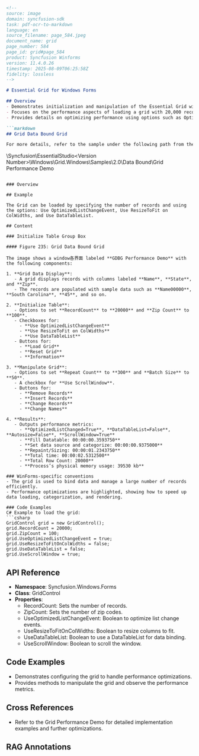 ```markdown
<!--
source: image
domain: syncfusion-sdk
task: pdf-ocr-to-markdown
language: en
source_filename: page_584.jpeg
document_name: grid
page_number: 584
page_id: grid#page_584
product: Syncfusion Winforms
version: 11.4.0.26
timestamp: 2025-08-09T06:25:58Z
fidelity: lossless
-->

# Essential Grid for Windows Forms

## Overview
- Demonstrates initialization and manipulation of the Essential Grid with a large dataset.
- Focuses on the performance aspects of loading a grid with 20,000 records.
- Provides details on optimizing performance using options such as OptimizedListChanged, ResizeToFit, and ScrollWindow.

```markdown
## Grid Data Bound Grid

For more details, refer to the sample under the following path from the sample browser:

```
<Install Location>\Syncfusion\EssentialStudio\<Version Number>\Windows\Grid.Windows\Samples\2.0\Data Bound\Grid Performance Demo
```

### Overview

## Example

The Grid can be loaded by specifying the number of records and using the options: Use OptimizedListChangeEvent, Use ResizeToFit on ColWidths, and Use DataTableList.

## Content

### Initialize Table Group Box

#### Figure 235: Grid Data Bound Grid

The image shows a window各界面 labeled **GDBG Performance Demo** with the following components:

1. **Grid Data Display**:
   - A grid displays records with columns labeled **Name**, **State**, and **Zip**.
   - The records are populated with sample data such as **Name00000**, **South Carolina**, **45**, and so on.

2. **Initialize Table**:
   - Options to set **RecordCount** to **20000** and **Zip Count** to **100**.
   - Checkboxes for:
     - **Use OptimizedListChangeEvent**
     - **Use ResizeToFit on ColWidths**
     - **Use DataTableList**
   - Buttons for:
     - **Load Grid**
     - **Reset Grid**
     - **Information**

3. **Manipulate Grid**:
   - Options to set **Repeat Count** to **300** and **Batch Size** to **50**.
   - A checkbox for **Use ScrollWindow**.
   - Buttons for:
     - **Remove Records**
     - **Insert Records**
     - **Change Records**
     - **Change Names**

4. **Results**:
   - Outputs performance metrics:
     - **OptimizedListChanged=True**, **DataTableList=False**, **Autosize=False**, **ScrollWindow=True**
     - **Fill Datatable: 00:00:00.3593750**
     - **Set data source and categorize: 00:00:00.9375000**
     - **Repaint/Sizing: 00:00:01.2343750**
     - **Total time: 00:00:02.5312500**
     - **Total Row Count: 20000**
     - **Process’s physical memory usage: 39530 kb**

### WinForms-specific conventions
- The grid is used to bind data and manage a large number of records efficiently.
- Performance optimizations are highlighted, showing how to speed up data loading, categorization, and rendering.

### Code Examples
C# Example to load the grid:
```csharp
GridControl grid = new GridControl();
grid.RecordCount = 20000;
grid.ZipCount = 100;
grid.UseOptimizedListChangeEvent = true;
grid.UseResizeToFitOnColWidths = false;
grid.UseDataTableList = false;
grid.UseScrollWindow = true;
```

## API Reference
- **Namespace**: Syncfusion.Windows.Forms
- **Class**: GridControl
- **Properties**:
  - RecordCount: Sets the number of records.
  - ZipCount: Sets the number of zip codes.
  - UseOptimizedListChangeEvent: Boolean to optimize list change events.
  - UseResizeToFitOnColWidths: Boolean to resize columns to fit.
  - UseDataTableList: Boolean to use a DataTableList for data binding.
  - UseScrollWindow: Boolean to scroll the window.

## Code Examples
- Demonstrates configuring the grid to handle performance optimizations.
- Provides methods to manipulate the grid and observe the performance metrics.

## Cross References
- Refer to the Grid Performance Demo for detailed implementation examples and further optimizations.

## RAG Annotations
<!-- tags: [Essential Grid, Windows Forms, performance optimization, data binding, record count, scroll window, optimization options, large dataset, Grid Performance Demo] keywords: [GridControl, RecordCount, ZipCount,OptimizedListChangeEvent, ResizeToFit, DataTableList, ScrollWindow, large data set, data grid, sample browser, version number] -->
```